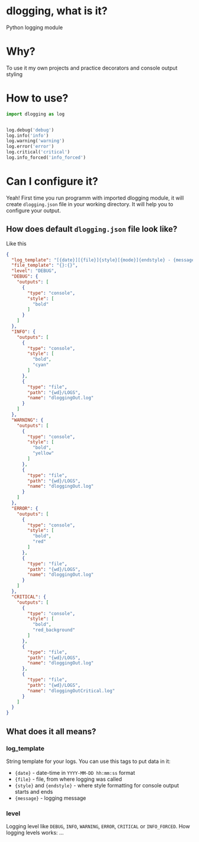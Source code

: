 # dlogging, what is it?
Python logging module

# Why?
To use it my own projects and practice decorators and console output styling

# How to use?

```python
import dlogging as log


log.debug('debug')
log.info('info')
log.warning('warning')
log.error('error')
log.critical('critical')
log.info_forced('info_forced')
``` 

# Can I configure it?
Yeah! First time you run programm with imported dlogging module, it will create `dlogging.json` file in your working directory. It will help you to configure your output.

## How does default `dlogging.json` file look like?
Like this
```json
{
  "log_template": "[{date}][{file}]{style}[{mode}]{endstyle} - {message}",
  "file_template": "{}:{}",
  "level": "DEBUG",
  "DEBUG": {
    "outputs": [
      {
        "type": "console",
        "style": [
          "bold"
        ]
      }
    ]
  },
  "INFO": {
    "outputs": [
      {
        "type": "console",
        "style": [
          "bold",
          "cyan"
        ]
      },
      {
        "type": "file",
        "path": "{wd}/LOGS",
        "name": "dloggingOut.log"
      }
    ]
  },
  "WARNING": {
    "outputs": [
      {
        "type": "console",
        "style": [
          "bold",
          "yellow"
        ]
      },
      {
        "type": "file",
        "path": "{wd}/LOGS",
        "name": "dloggingOut.log"
      }
    ]
  },
  "ERROR": {
    "outputs": [
      {
        "type": "console",
        "style": [
          "bold",
          "red"
        ]
      },
      {
        "type": "file",
        "path": "{wd}/LOGS",
        "name": "dloggingOut.log"
      }
    ]
  },
  "CRITICAL": {
    "outputs": [
      {
        "type": "console",
        "style": [
          "bold",
          "red_background"
        ]
      },
      {
        "type": "file",
        "path": "{wd}/LOGS",
        "name": "dloggingOut.log"
      },
      {
        "type": "file",
        "path": "{wd}/LOGS",
        "name": "dloggingOutCritical.log"
      }
    ]
  }
}
```

## What does it all means?
### log_template
String template for your logs. You can use this tags to put data in it:
- `{date}` - date-time in `YYYY-MM-DD hh:mm:ss` format
- `{file}` - file, from where logging was called
- `{style}` and `{endstyle}` - where style formatting for console output starts and ends
- `{message}` - logging message

### level
Logging level like `DEBUG`, `INFO`, `WARNING`, `ERROR`, `CRITICAL` or `INFO_FORCED`. How logging levels works:
...
